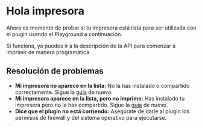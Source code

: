 # Hola impresora

Ahora es momento de probar si tu impresora está lista
para ser utilizada con el plugin usando el Playground a continuación.

Si funciona, ya puedes ir a la descripción de la API para
comenzar a imprimir de manera programática.

<Playground urlBase="../.." nombreOperacion='EscribirTexto' :ocultarOperacionesDisponibles="true"/>

## Resolución de problemas

- **Mi impresora no aparece en la lista:** No la has instalado o compartido correctamente. Sigue la [guía](./instalar-compartir-impresora.md) de nuevo.
- **Mi impresora aparece en la lista, pero no imprime:** Has instalado tu impresora pero no la has compartido. Sigue la [guía](./instalar-compartir-impresora.md) de nuevo.
- **Dice que el plugin no está corriendo:** Asegúrate de darle al plugin los permisos de firewall y del sistema operativo para ejecutarse.
